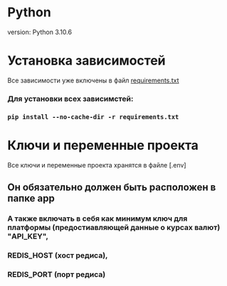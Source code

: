 # Python
version: Python 3.10.6

# Установка зависимостей
Все зависимости уже включены в файл  [requirements.txt](..%2Frequirements.txt)
### Для установки всех зависимстей:
### `pip install --no-cache-dir -r requirements.txt`

# Ключи и переменные проекта
Все ключи и переменные проекта хранятся в файле [.env]
## Он обязательно должен быть расположен в папке app
### А также включать в себя как минимум ключ для платформы (предостиавляющей данные о курсах валют) "API_KEY",
### REDIS_HOST (хост редиса),
### REDIS_PORT (порт редиса)

